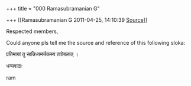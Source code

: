 +++
title = "000 Ramasubramanian G"

+++
[[Ramasubramanian G	2011-04-25, 14:10:39 [Source](https://groups.google.com/g/samskrita/c/AsoDB2DavpM)]]



Respected members,

  

Could anyone pls tell me the source and reference of this following sloka:

  

प्रतिमायां तु सान्निध्यमर्चकस्य तपोबलात् ।

  

धन्यवादाः

  

ram

  

